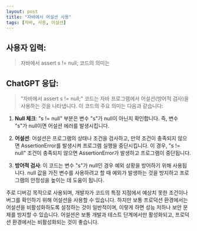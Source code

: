 ```yaml
---
layout: post
title: "자바에서 어설션 사용"
tags: [자바, 사용, 어설션]
---
```


## 사용자 입력:
> 자바에서  assert s != null; 코드의 의미는

## ChatGPT 응답:
> "자바에서 assert s != null;" 코드는 자바 프로그램에서 어설션(방어적 검사)을 사용하는 것을 나타냅니다. 이 코드의 주요 의미는 다음과 같습니다:

1. **Null 체크**: "s != null" 부분은 변수 "s"가 null이 아닌지 확인합니다. 즉, 변수 "s"가 null이면 어설션 에러를 발생시킵니다.

2. **어설션**: 어설션은 프로그램의 상태나 조건을 검사하고, 만약 조건이 충족되지 않으면 AssertionError를 발생시켜 프로그램 실행을 중단시킵니다. 이 경우, "s != null" 조건이 충족되지 않으면 AssertionError가 발생하고 프로그램이 중단됩니다.

3. **방어적 검사**: 이 코드는 변수 "s"가 null인 경우 예외 상황을 방어하기 위해 사용됩니다. null 값을 가진 변수를 사용하려고 할 때 예외가 발생하는 것을 방지하고 프로그램의 안정성을 높이는 데 도움이 됩니다.

주로 디버깅 목적으로 사용되며, 개발자가 코드의 특정 지점에서 예상치 못한 조건이나 버그를 확인하기 위해 어설션을 사용할 수 있습니다. 하지만 보통 프로덕션 환경에서는 어설션을 비활성화하도록 설정하는 것이 일반적이며, 이렇게 하면 성능 저하나 보안 문제를 방지할 수 있습니다. 어설션은 보통 개발과 테스트 단계에서만 활성화되고, 프로덕션 환경에서는 비활성화되는 것이 좋습니다.

